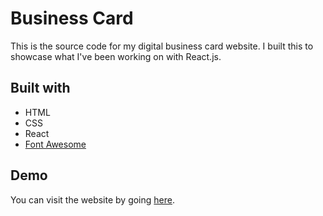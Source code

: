 # Business Card

This is the source code for my digital business card website. I built this to showcase what I've been working on with React.js.

## Built with

* HTML
* CSS
* React
* [Font Awesome](https://fontawesome.com/)

## Demo

You can visit the website by going [here](https://lawrence9z.github.io/business-card/).